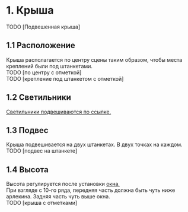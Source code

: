 # 1. Крыша
TODO [Подвешенная крыша]
## 1.1 Расположение
Крыша располагается по центру сцены таким образом, чтобы места креплений были под штанкетами.\
TODO [по центру с отметкой]\
TODO [крепление под штанкетом с отметкой]
## 1.2 Светильники
[Светильники подвешиваются по ссылке.](perfomances/korporativ/montaj/dekoracii/svetilniki.md)
## 1.3 Подвес
Крыша  подвешивается на двух штанкетах. В двух точках на каждом.
TODO [подвес на штанкете]
## 1.4 Высота
Высота регулируется после установки [окна.](perfomances/korporativ/montaj/dekoracii/okno.md)\
При взгляде с 10-го ряда, передняя часть должна быть чуть ниже арлекина. Задняя часть чуть выше окна.\
TODO [крыша с отметками]
